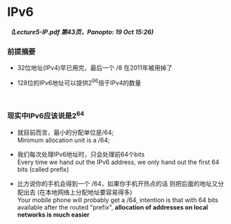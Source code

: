 # IPv6

***（Lecture5-IP.pdf 第43页，Panopto: 19 Oct 15:26)*** 

### 前提摘要

* 32位地址(IPv4)早已用完，最后一个 /8 在2011年被用掉了

* 128位的IPv6地址可以提供2<sup>96</sup>倍于IPv4的数量

<br/>

### 现实中IPv6应该说是2<sup>64</sup>

* 就目前而言，最小的分配单位是/64;  
Minimum allocation unit is a /64; 

* 我们每次处理IPv6地址时，只会处理前64个bits    
Every time we hand out the IPv6 address, we only hand out the first 64 bits (called prefix)

* 比方说你的手机会得到一个 /64，如果你手机开热点的话 则把后面的地址又分配出去 (在本地网络上分配地址要容易得多)  
Your mobile phone will probably get a /64, intention is that with 64 bits available after the routed "prefix", **allocation of addresses on local networks is much easier**